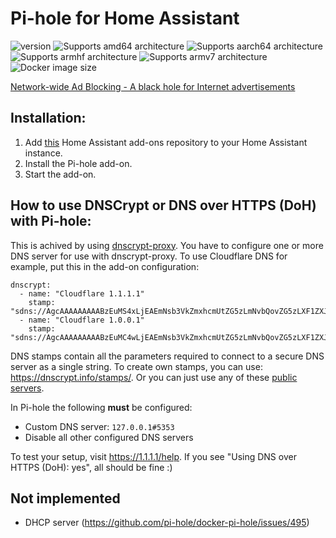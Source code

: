 # Pi-hole for Home Assistant

![version][version-shield]
![Supports amd64 architecture][amd64-shield]
![Supports aarch64 architecture][aarch64-shield]
![Supports armhf architecture][armhf-shield]
![Supports armv7 architecture][armv7-shield]
![Docker image size][image-size-shield]

[Network-wide Ad Blocking - A black hole for Internet advertisements](https://pi-hole.net/)

## Installation:

1. Add [this](https://github.com/casperklein/homeassistant-addons) Home Assistant add-ons repository to your Home Assistant instance.
1. Install the Pi-hole add-on.
1. Start the add-on.

## How to use DNSCrypt or DNS over HTTPS (DoH) with Pi-hole:

This is achived by using [dnscrypt-proxy](https://github.com/DNSCrypt/dnscrypt-proxy). You have to configure one or more DNS server for use with dnscrypt-proxy. To use Cloudflare DNS for example, put this in the add-on configuration:

    dnscrypt:
      - name: "Cloudflare 1.1.1.1"
        stamp: "sdns://AgcAAAAAAAAABzEuMS4xLjEAEmNsb3VkZmxhcmUtZG5zLmNvbQovZG5zLXF1ZXJ5"
      - name: "Cloudflare 1.0.0.1"
        stamp: "sdns://AgcAAAAAAAAABzEuMC4wLjEAEmNsb3VkZmxhcmUtZG5zLmNvbQovZG5zLXF1ZXJ5"

DNS stamps contain all the parameters required to connect to a secure DNS server as a single string. To create own stamps, you can use: https://dnscrypt.info/stamps/. Or you can just use any of these [public servers](https://dnscrypt.info/public-servers).

In Pi-hole the following **must** be configured:

- Custom DNS server: `127.0.0.1#5353`
- Disable all other configured DNS servers

To test your setup, visit https://1.1.1.1/help. If you see "Using DNS over HTTPS (DoH): yes", all should be fine :)

## Not implemented

- DHCP server (https://github.com/pi-hole/docker-pi-hole/issues/495)

[aarch64-shield]: https://img.shields.io/badge/aarch64-yes-blue.svg
[amd64-shield]: https://img.shields.io/badge/amd64-yes-blue.svg
[armhf-shield]: https://img.shields.io/badge/armhf-yes-blue.svg
[armv7-shield]: https://img.shields.io/badge/armv7-yes-blue.svg
[version-shield]: https://img.shields.io/badge/dynamic/json?color=blue&label=version&query=version&url=https%3A%2F%2Fraw.githubusercontent.com%2Fcasperklein%2Fhomeassistant-addons%2Fmaster%2Fpi-hole%2Fconfig.json
[image-size-shield]: https://img.shields.io/docker/image-size/casperklein/homeassistant-pihole/latest
